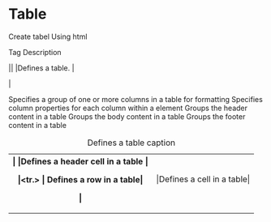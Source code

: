 # Table

 Create tabel 
Using html 


Tag	Description


 |<table>| 	 |Defines a table. |

 |<th>   |	 |Defines a header 
              cell in a table  |

 |<tr.>	 | Defines a row in a table|

 |<td>	 |Defines a cell in a table|
 

<caption>	Defines a table caption
<colgroup>	Specifies a group of one or more columns in a table for formatting
<col>	Specifies column properties for each column within a <colgroup> element
<thead>	Groups the header content in a table
<tbody>	Groups the body content in a table
<tfoot>	Groups the footer content in a table
